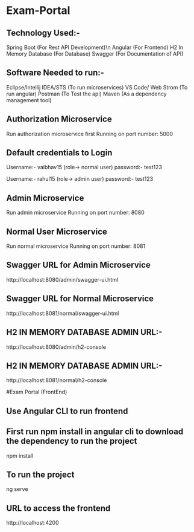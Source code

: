 # Exam-Portal

## Technology Used:-

Spring Boot (For Rest API Development)\n
Angular (For Frontend)
H2 In Memory Database (For Database)
Swagger (For Documentation of API)


## Software Needed to run:-

Eclipse/Intellij IDEA/STS (To run microservices)
VS Code/ Web Strom (To run angular)
Postman (To Test the api)
Maven (As a dependency management tool) 


## Authorization Microservice
Run authorization microservice first
Running on port number: 5000

## Default credentials to Login
Username:- vaibhav15  (role-> normal user)
password:- test123

Username:- rahul15    (role-> admin user)
password:- test123

## Admin Microservice
Run admin microservice 
Running on port number: 8080

## Normal User Microservice
Run normal microservice
Running on port number: 8081

## Swagger URL for Admin Microservice

http://localhost:8080/admin/swagger-ui.html


## Swagger URL for Normal Microservice

http://localhost:8081/normal/swagger-ui.html


## H2 IN MEMORY DATABASE ADMIN URL:-

http://localhost:8080/admin/h2-console

## H2 IN MEMORY DATABASE ADMIN URL:-

http://localhost:8081/normal/h2-console


#Exam Portal (FrontEnd)

## Use Angular CLI to run frontend


## First run npm install in angular cli to download the dependency to run the project

npm install

## To run the project

ng serve

## URL to access the frontend

http://localhost:4200
